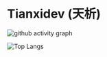 # Tianxidev (天析)

![github activity graph](https://github-readme-activity-graph.vercel.app/graph?username=tianxidev)


![Top Langs](https://github-readme-stats.vercel.app/api/top-langs/?username=tianxidev)